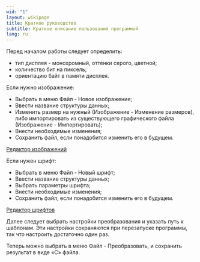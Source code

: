 ```yaml
---
wid: "1"
layout: wikipage
title: Краткое руководство
subtitle: Краткое описание пользования программой
lang: ru
---
```

Перед началом работы следует определить:

  *  тип дисплея - монохромный, оттенки серого, цветной;
  *  количество бит на пиксель;
  *  ориентацию байт в памяти дисплея.

Если нужно изображение:

  *  Выбрать в меню Файл - Новое изображение;
  *  Ввести название структуры данных;
  *  Изменить размер на нужный (Изображение - Изменение размеров), либо импортировать из существующего графического файла (Изображение - Импортировать);
  *  Внести необходимые изменения;
  *  Сохранить файл, если понадобится изменить его в будущем.

[Редактор изображений](./image/)

Если нужен шрифт:

  *  Выбрать в меню Файл - Новый шрифт;
  *  Ввести название структуры данных;
  *  Выбрать параметры шрифта;
  *  Внести необходимые изменения;
  *  Сохранить файл, если понадобится изменить его в будущем.

[Редактор шрифтов](./font/)

Далее следует выбрать настройки преобразования и указать путь к шаблонам. Эти настройки сохраняются при перезапуске программы, так что настроить достаточно один раз.

Теперь можно выбрать в меню Файл - Преобразовать, и сохранить результат в виде «С» файла.
